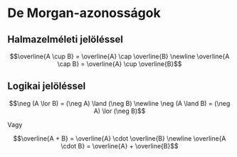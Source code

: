 # De Morgan-azonosságok

## Halmazelméleti jelöléssel
$$\overline{A \cup B} = \overline{A} \cap \overline{B} \newline 
\overline{A \cap B} = \overline{A} \cup \overline{B}$$

## Logikai jelöléssel
$$\neg (A \lor B) = (\neg A) \land (\neg B) \newline
 \neg (A \land B) = (\neg A) \lor (\neg B)$$

Vagy

$$\overline{A + B} = \overline{A} \cdot \overline{B} \newline 
\overline{A \cdot B} = \overline{A} + \overline{B}$$


